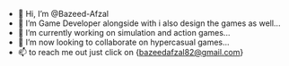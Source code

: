 - 👋 Hi, I’m @Bazeed-Afzal
- 👀 I’m Game Developer alongside with i also design the games as well...
- 🌱 I’m currently working on simulation and action games...
- 💞️ I’m now looking to collaborate on hypercasual games...
- 📫 to reach me out just click on {bazeedafzal82@gmail.com}

<!---
Bazeed-Afzal/Bazeed-Afzal is a ✨ special ✨ repository because its `README.md` (this file) appears on your GitHub profile.
You can click the Preview link to take a look at your changes.
--->
